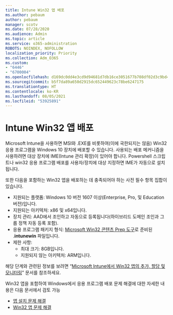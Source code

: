 ```yaml
---
title: Intune Win32 앱 배포
ms.author: pebaum
author: pebaum
manager: scotv
ms.date: 07/28/2020
ms.audience: Admin
ms.topic: article
ms.service: o365-administration
ROBOTS: NOINDEX, NOFOLLOW
localization_priority: Priority
ms.collection: Adm_O365
ms.custom:
- "6446"
- "6700004"
ms.openlocfilehash: d169dc0dd4e3cd9d94681d7db16ce3051677b708df02d3c9bd461855daabb295
ms.sourcegitcommit: b5f7da89a650d2915dc652449623c78be6247175
ms.translationtype: HT
ms.contentlocale: ko-KR
ms.lasthandoff: 08/05/2021
ms.locfileid: "53925891"
---
```

# <a name="intune-win32-app-deployment"></a>Intune Win32 앱 배포

Microsoft Intune을 사용하면 MSI와 .EXE를 비롯하여(이에 국한되지는 않음) Win32 응용 프로그램을 Windows 10 장치에 배포할 수 있습니다. 사용되는 배포 메커니즘을 사용하려면 대상 장치에 IME(Intune 관리 확장)이 있어야 합니다. Powershell 스크립트나 win32 응용 프로그램 배포를 사용자/장치에 대상 지정하면 IME가 자동으로 설치됩니다.

또한 다음을 포함하는 Win32 앱을 배포하는 데 충족되어야 하는 사전 필수 항목 집합이 있습니다.

- 지원되는 플랫폼: Windows 10 버전 1607 이상(Enterprise, Pro, 및 Education 버전)입니다.
- 지원되는 아키텍처: x86 및 x64입니다.
- 장치 관리: AAD에서 조인하고 자동으로 등록됩니다(하이브리드 도메인 조인과 그룹 정책 자동 등록 포함).
- 응용 프로그램 패키지 형식: [Microsoft Win32 콘텐츠 Prep 도구](https://docs.microsoft.com/mem/intune/apps/apps-win32-prepare)로 준비된 .**intunewin** 파일입니다.
- 제한 사항:
    - 최대 크기: 8GB입니다.
    - 지원되지 않는 아키텍처: ARM입니다.

해당 단계와 관련된 정보를 보려면 “[Microsoft Intune에서 Win32 앱의 추가, 할당 및 모니터링](https://docs.microsoft.com/mem/intune/apps/apps-win32-add)” 문서를 참조하세요.

Win32 앱을 포함하여 Windows에서 응용 프로그램 배포 문제 해결에 대한 자세한 내용은 다음 문서에서 검토 가능

- [앱 설치 문제 해결](https://docs.microsoft.com/mem/intune/apps/troubleshoot-app-install)  
- [Win32 앱 문제 해결](https://docs.microsoft.com/mem/intune/apps/apps-win32-troubleshoot)